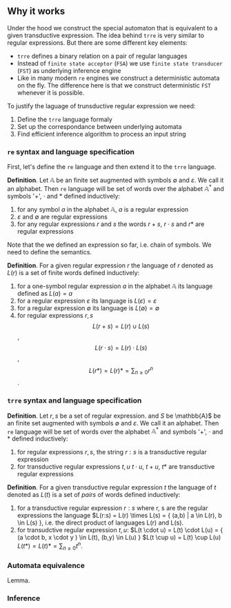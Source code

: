 ## Why it works

Under the hood we construct the special automaton that is equivalent to a given transductive expression. The idea behind `trre` is very similar to regular expressions. But there are some different key elements:

* `trre` defines a binary relation on a pair of regular languages
* Instead of `finite state acceptor` (`FSA`) we use `finite state transducer` (`FST`) as underlying inference engine
* Like in many modern `re` engines we construct a deterministic automata on the fly. The difference here is that we construct deterministic `FST` whenever it is possible.

To justify the laguage of trunsductive regular expression we need:

1. Define the `trre` language formaly
2. Set up the correspondance between underlying automata
3. Find efficient inference algorithm to process an input string

### `re` syntax and language specification

First, let's define the `re` language and then extend it to the `trre` language.

**Definition**. Let $\mathbb{A}$ be an finite set augmented with symbols $\emptyset$ and $\varepsilon$. We call it an alphabet. Then `re` language will be set of words over the alphabet $\mathbb{A}^*$ and symbols '$+$', $\cdot$ and $*$ defined inductively:

1. for any symbol $a$ in the alphabet $\mathbb{A}$, $a$ is a regular expression
2. $\varepsilon$ and $\emptyset$ are regular expressions
3. for any regular expressions $r$ and $s$ the words $r+s$, $r \cdot s$ and $r*$ are regular expressions

Note that the we defined an expression so far, i.e. chain of symbols. We need to define the semantics.

**Definition**. For a given regular expression $r$ the language of $r$ denoted as $L(r)$ is a set of finite words defined inductively:

1. for a one-symbol regular expression  $a$ in the alphabet $\mathbb{A}$ its language defined as $L(a) = {a}$
2. for a regular expression $\varepsilon$ its language is $L(\varepsilon) = {\varepsilon}$
3. for a regular expression $\emptyset$ its language is $L(\emptyset) = \emptyset$
4. for regular expressions $r, s$
    $$L(r + s) = L(r) \cup L(s)$$,
    $$L(r \cdot s) = L(r) \cdot L(s)$$,
    $$L(r*) = L(r)* = \sum_{n \geq 0} r^n$$.

### `trre` syntax and language specification

**Definition**. Let $r,s$ be a set of regular expression.  and $S$ be \mathbb{A}$ be an finite set augmented with symbols $\emptyset$ and $\varepsilon$. We call it an alphabet. Then `re` language will be set of words over the alphabet $\mathbb{A}^*$ and symbols '$+$', $\cdot$ and $*$ defined inductively:

1. for regular expressions $r, s$, the string $r:s$ is a transductive regular expression
2. for transductive regular expressions $t, u$
    $t \cdot u$, $t + u$, $t*$ are transductive regular expressions

**Definition**. For a given transductive regular expression $t$ the language of $t$ denoted as $L(t)$ is a set of *pairs* of words defined inductively:

1. for a transductive regular expression $r:s$ where r, s are the regular expressions the language $L(r:s) = L(r) \times L(s) = { (a,b) | a \in L(r), b \in L(s) }, i.e. the direct product of languages L(r) and L(s).
2. for transudctive regular expression $t, u$:
    $L(t \cdot u) = L(t) \cdot L(u) = { (a \cdot b, x \cdot y ) \in L(t), (b,y) \in L(u) }
    $L(t \cup u) = L(t) \cup L(u)
    $L(t*) = L(t)* =  \sum_{n \geq 0} t^n$.


### Automata equivalence

Lemma.  

### Inference

